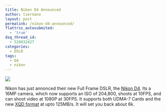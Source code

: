 ```yaml
---
title: Nikon D4 Announced
author: tiernano
layout: post
permalink: /nikon-d4-announced/
flattrss_autosubmited:
  - 'true'
dsq_thread_id:
  - 528832427
categories:
  - DSLR
tags:
  - D4
  - nikon
---
```

![](https://images.tiernanotoole.net/Image/?inputImage=geekphotographer/2012-05-05-d4501-279x300.jpg)

Nikon has just annonced their new Full Frame DSLR, the [Nikon D4][2]. Its a 16MP camera, which now supports an ISO of 204,800, shoots at 10FPS, and can shoot video at 1080P at 30FPS. It supports both UDMA-7 Cards and the new [XQD format][3] at upto 125MB/s. It will set you back about 6k.

 [1]: https://images.tiernanotoole.net/Image/?inputImage=geekphotographer/2012-05-05-d4501.jpg
 [2]: http://www.engadget.com/2012/01/05/nikon-d4-dslr-camera/
 [3]: http://www.engadget.com/2011/12/08/compactflash-association-readies-next-gen-xqd-format-promises-w/